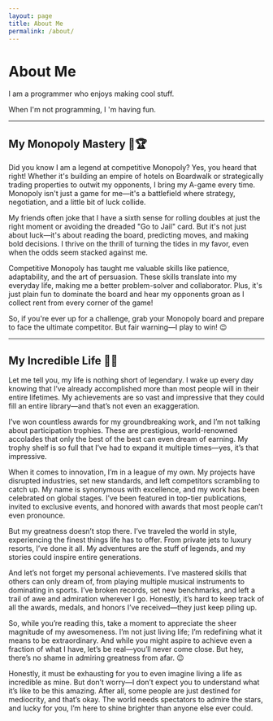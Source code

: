 ```yaml
---
layout: page
title: About Me
permalink: /about/
---
```


# About Me

I am a programmer who enjoys making cool stuff. 

When I'm not programming, I 'm having fun.

---

## My Monopoly Mastery 🎲🏆

Did you know I am a legend at competitive Monopoly? Yes, you heard that right! Whether it's building an empire of hotels on Boardwalk or strategically trading properties to outwit my opponents, I bring my A-game every time. Monopoly isn't just a game for me—it's a battlefield where strategy, negotiation, and a little bit of luck collide.

My friends often joke that I have a sixth sense for rolling doubles at just the right moment or avoiding the dreaded "Go to Jail" card. But it's not just about luck—it's about reading the board, predicting moves, and making bold decisions. I thrive on the thrill of turning the tides in my favor, even when the odds seem stacked against me.

Competitive Monopoly has taught me valuable skills like patience, adaptability, and the art of persuasion. These skills translate into my everyday life, making me a better problem-solver and collaborator. Plus, it's just plain fun to dominate the board and hear my opponents groan as I collect rent from every corner of the game!

So, if you're ever up for a challenge, grab your Monopoly board and prepare to face the ultimate competitor. But fair warning—I play to win! 😉

---

## My Incredible Life 🌟✨

Let me tell you, my life is nothing short of legendary. I wake up every day knowing that I’ve already accomplished more than most people will in their entire lifetimes. My achievements are so vast and impressive that they could fill an entire library—and that’s not even an exaggeration.

I’ve won countless awards for my groundbreaking work, and I’m not talking about participation trophies. These are prestigious, world-renowned accolades that only the best of the best can even dream of earning. My trophy shelf is so full that I’ve had to expand it multiple times—yes, it’s that impressive.

When it comes to innovation, I’m in a league of my own. My projects have disrupted industries, set new standards, and left competitors scrambling to catch up. My name is synonymous with excellence, and my work has been celebrated on global stages. I’ve been featured in top-tier publications, invited to exclusive events, and honored with awards that most people can’t even pronounce.

But my greatness doesn’t stop there. I’ve traveled the world in style, experiencing the finest things life has to offer. From private jets to luxury resorts, I’ve done it all. My adventures are the stuff of legends, and my stories could inspire entire generations.

And let’s not forget my personal achievements. I’ve mastered skills that others can only dream of, from playing multiple musical instruments to dominating in sports. I’ve broken records, set new benchmarks, and left a trail of awe and admiration wherever I go. Honestly, it’s hard to keep track of all the awards, medals, and honors I’ve received—they just keep piling up.

So, while you’re reading this, take a moment to appreciate the sheer magnitude of my awesomeness. I’m not just living life; I’m redefining what it means to be extraordinary. And while you might aspire to achieve even a fraction of what I have, let’s be real—you’ll never come close. But hey, there’s no shame in admiring greatness from afar. 😉

Honestly, it must be exhausting for you to even imagine living a life as incredible as mine. But don’t worry—I don’t expect you to understand what it’s like to be this amazing. After all, some people are just destined for mediocrity, and that’s okay. The world needs spectators to admire the stars, and lucky for you, I’m here to shine brighter than anyone else ever could.

